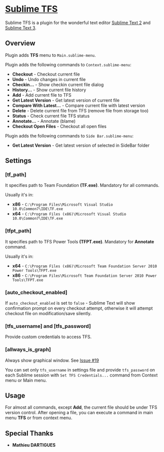 # [Sublime TFS](https://bitbucket.org/CDuke/sublime-tfs)

Sublime TFS is a plugin for the wonderful text editor [Sublime Text 2](http://sublimetext.com/2) and [Sublime Text 3](http://sublimetext.com/3).

## Overview

Plugin adds **TFS** menu to `Main.sublime-menu`.

Plugin adds the following commands to `Context.sublime-menu`:

- **Checkout**               - Checkout current file
- **Undo**                   - Undo changes in current file
- **Checkin...**             - Show checkin current file dialog
- **History...**             - Show current file history
- **Add**                    - Add current file to TFS
- **Get Latest Version**     - Get latest version of current file
- **Compare With Latest...** - Compare current file with latest version
- **Delete**                 - Delete current file from TFS (remove file from storage too)
- **Status**                 - Check current file TFS status
- **Annotate...**            - Annotate (blame)
- **Checkout Open Files**    - Checkout all open files

Plugin adds the following commands to `Side Bar.sublime-menu`:

- **Get Latest Version**     - Get latest version of selected in SideBar folder

## Settings

### [tf_path]

It specifies path to Team Foundation **(TF.exe)**. Mandatory for all commands.

Usually it's in:

* **x86** - `C:\Program Files\Microsoft Visual Studio 10.0\Common7\IDE\TF.exe`
* **x64** - `C:\Program Files (x86)\Microsoft Visual Studio 10.0\Common7\IDE\TF.exe`

### [tfpt_path]

It specifies path to TFS Power Tools **(TFPT.exe)**. Mandatory for **Annotate** command.

Usually it's in:

* **x64** - `C:\Program Files (x86)\Microsoft Team Foundation Server 2010 Power Tools\TFPT.exe`
* **x86** - `C:\Program Files\Microsoft Team Foundation Server 2010 Power Tools\TFPT.exe`

### [auto_checkout_enabled]

If `auto_checkout_enabled` is set to `false` - Sublime Text will show confirmation prompt on every checkout attempt, otherwise it will attempt checkout file on modification/save silently.

### [tfs_username] and [tfs_password]

Provide custom credentials to access TFS.

### [allways_is_graph]
Always show graphical window. See [Issue #19](https://bitbucket.org/CDuke/sublime-tfs/issue/19/authentication-problems)

You can set only `tfs_username` in settings file and provide `tfs_password` on each Sublime session with `Set TFS Credentials...` command from Context menu or Main menu.


## Usage

For almost all commands, except **Add**, the current file should be under TFS version control.
After opening a file, you can execute a command in main menu **TFS** or from context menu.

## Special Thanks

* **Mathieu DARTIGUES**